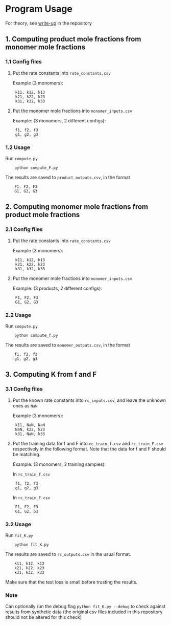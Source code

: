# Program Usage

For theory, see [write-up](theory.pdf) in the repository

## 1. Computing product mole fractions from monomer mole fractions

### 1.1 Config files

1. Put the rate constants into ```rate_constants.csv```

    Example (3 monomers):

        k11, k12, k13
        k21, k22, k23
        k31, k32, k33

2. Put the monomer mole fractions into ```monomer_inputs.csv```

    Example: (3 monomers, 2 different configs):

        f1, f2, f3
        g1, g2, g3

### 1.2 Usage

Run ```compute.py```

        python compute_F.py

The results are saved to ```product_outputs.csv```, in the format

        F1, F2, F3
        G1, G2, G3

## 2. Computing monomer mole fractions from product mole fractions

### 2.1 Config files

1. Put the rate constants into ```rate_constants.csv```

    Example (3 monomers):

        k11, k12, k13
        k21, k22, k23
        k31, k32, k33

2. Put the monomer mole fractions into ```monomer_inputs.csv```

    Example: (3 products, 2 different configs):

        F1, F2, F3
        G1, G2, G3

### 2.2 Usage

Run ```compute.py```

        python compute_f.py

The results are saved to ```monomer_outputs.csv```, in the format

        f1, f2, f3
        g1, g2, g3

## 3. Computing K from f and F

### 3.1 Config files

1. Put the known rate constants into ```rc_inputs.csv```, and leave the unknown ones as ```NaN```

    Example (3 monomers):

        k11, NaN, NaN
        NaN, k22, k23
        k31, NaN, k33

2. Put the training data for f and F into ```rc_train_f.csv``` and ```rc_train_F.csv``` respectively in the following format. Note that the data for f and F should be matching.

    Example: (3 monomers, 2 training samples):

    In ```rc_train_f.csv```

        f1, f2, f3
        g1, g2, g3

    In ```rc_train_F.csv```

        F1, F2, F3
        G1, G2, G3

### 3.2 Usage

Run ```fit_K.py```

        python fit_K.py

The results are saved to ```rc_outputs.csv``` in the usual format.

        k11, k12, k13
        k21, k22, k23
        k31, k32, k33

Make sure that the test loss is small before trusting the results.

### Note

Can optionally run the debug flag ```python fit_K.py --debug``` to check against results from synthetic data (the original csv files included in this repository should not be altered for this check)